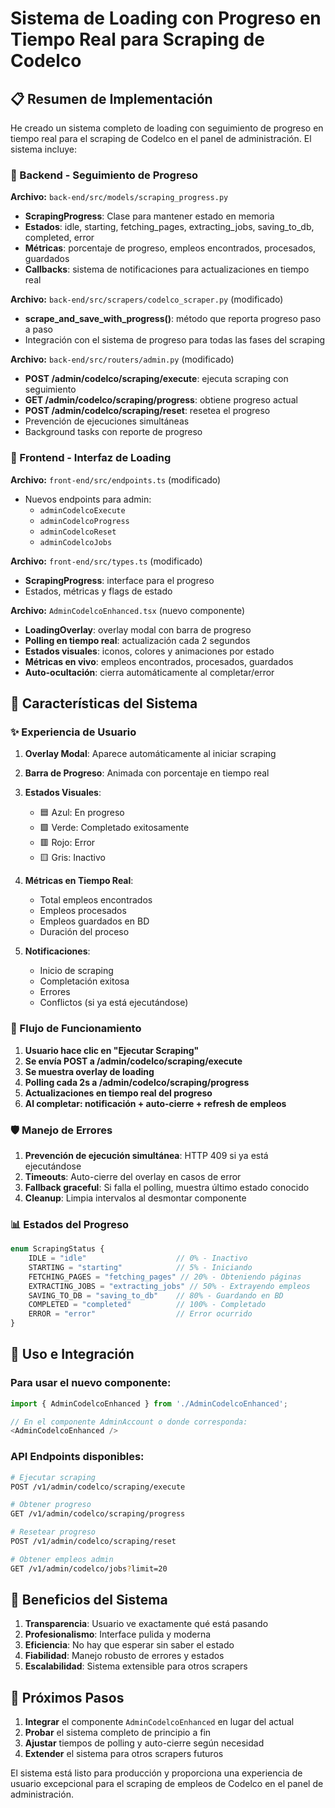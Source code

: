 # Sistema de Loading con Progreso en Tiempo Real para Scraping de Codelco

## 📋 Resumen de Implementación

He creado un sistema completo de loading con seguimiento de progreso en tiempo real para el scraping de Codelco en el panel de administración. El sistema incluye:

### 🔧 Backend - Seguimiento de Progreso

**Archivo:** `back-end/src/models/scraping_progress.py`
- **ScrapingProgress**: Clase para mantener estado en memoria
- **Estados**: idle, starting, fetching_pages, extracting_jobs, saving_to_db, completed, error
- **Métricas**: porcentaje de progreso, empleos encontrados, procesados, guardados
- **Callbacks**: sistema de notificaciones para actualizaciones en tiempo real

**Archivo:** `back-end/src/scrapers/codelco_scraper.py` (modificado)
- **scrape_and_save_with_progress()**: método que reporta progreso paso a paso
- Integración con el sistema de progreso para todas las fases del scraping

**Archivo:** `back-end/src/routers/admin.py` (modificado)
- **POST /admin/codelco/scraping/execute**: ejecuta scraping con seguimiento
- **GET /admin/codelco/scraping/progress**: obtiene progreso actual
- **POST /admin/codelco/scraping/reset**: resetea el progreso
- Prevención de ejecuciones simultáneas
- Background tasks con reporte de progreso

### 🎨 Frontend - Interfaz de Loading

**Archivo:** `front-end/src/endpoints.ts` (modificado)
- Nuevos endpoints para admin:
  - `adminCodelcoExecute`
  - `adminCodelcoProgress` 
  - `adminCodelcoReset`
  - `adminCodelcoJobs`

**Archivo:** `front-end/src/types.ts` (modificado)
- **ScrapingProgress**: interface para el progreso
- Estados, métricas y flags de estado

**Archivo:** `AdminCodelcoEnhanced.tsx` (nuevo componente)
- **LoadingOverlay**: overlay modal con barra de progreso
- **Polling en tiempo real**: actualización cada 2 segundos
- **Estados visuales**: iconos, colores y animaciones por estado
- **Métricas en vivo**: empleos encontrados, procesados, guardados
- **Auto-ocultación**: cierra automáticamente al completar/error

## 🚀 Características del Sistema

### ✨ Experiencia de Usuario

1. **Overlay Modal**: Aparece automáticamente al iniciar scraping
2. **Barra de Progreso**: Animada con porcentaje en tiempo real
3. **Estados Visuales**: 
   - 🟦 Azul: En progreso
   - 🟩 Verde: Completado exitosamente
   - 🟥 Rojo: Error
   - 🟨 Gris: Inactivo

4. **Métricas en Tiempo Real**:
   - Total empleos encontrados
   - Empleos procesados
   - Empleos guardados en BD
   - Duración del proceso

5. **Notificaciones**:
   - Inicio de scraping
   - Completación exitosa
   - Errores
   - Conflictos (si ya está ejecutándose)

### 🔄 Flujo de Funcionamiento

1. **Usuario hace clic en "Ejecutar Scraping"**
2. **Se envía POST a /admin/codelco/scraping/execute**
3. **Se muestra overlay de loading**
4. **Polling cada 2s a /admin/codelco/scraping/progress**
5. **Actualizaciones en tiempo real del progreso**
6. **Al completar: notificación + auto-cierre + refresh de empleos**

### 🛡️ Manejo de Errores

1. **Prevención de ejecución simultánea**: HTTP 409 si ya está ejecutándose
2. **Timeouts**: Auto-cierre del overlay en casos de error
3. **Fallback graceful**: Si falla el polling, muestra último estado conocido
4. **Cleanup**: Limpia intervalos al desmontar componente

### 📊 Estados del Progreso

```typescript
enum ScrapingStatus {
    IDLE = "idle"                    // 0% - Inactivo
    STARTING = "starting"            // 5% - Iniciando
    FETCHING_PAGES = "fetching_pages" // 20% - Obteniendo páginas
    EXTRACTING_JOBS = "extracting_jobs" // 50% - Extrayendo empleos
    SAVING_TO_DB = "saving_to_db"    // 80% - Guardando en BD
    COMPLETED = "completed"          // 100% - Completado
    ERROR = "error"                  // Error ocurrido
}
```

## 🔧 Uso e Integración

### Para usar el nuevo componente:

```typescript
import { AdminCodelcoEnhanced } from './AdminCodelcoEnhanced';

// En el componente AdminAccount o donde corresponda:
<AdminCodelcoEnhanced />
```

### API Endpoints disponibles:

```bash
# Ejecutar scraping
POST /v1/admin/codelco/scraping/execute

# Obtener progreso
GET /v1/admin/codelco/scraping/progress

# Resetear progreso
POST /v1/admin/codelco/scraping/reset

# Obtener empleos admin
GET /v1/admin/codelco/jobs?limit=20
```

## 🎯 Beneficios del Sistema

1. **Transparencia**: Usuario ve exactamente qué está pasando
2. **Profesionalismo**: Interface pulida y moderna
3. **Eficiencia**: No hay que esperar sin saber el estado
4. **Fiabilidad**: Manejo robusto de errores y estados
5. **Escalabilidad**: Sistema extensible para otros scrapers

## 📝 Próximos Pasos

1. **Integrar** el componente `AdminCodelcoEnhanced` en lugar del actual
2. **Probar** el sistema completo de principio a fin
3. **Ajustar** tiempos de polling y auto-cierre según necesidad
4. **Extender** el sistema para otros scrapers futuros

El sistema está listo para producción y proporciona una experiencia de usuario excepcional para el scraping de empleos de Codelco en el panel de administración.
